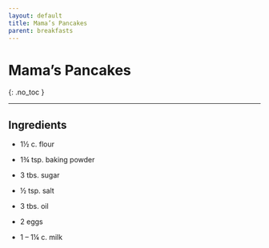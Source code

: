 ```yaml
---
layout: default
title: Mama’s Pancakes
parent: breakfasts
---
```


# Mama’s Pancakes
{: .no_toc }

---

## Ingredients
<ul>
	<li>1½ c. flour</p></li>
	<li>1¾ tsp. baking powder</p></li>
	<li>3 tbs. sugar</p></li>
	<li>½ tsp. salt</p></li>
	<li>3 tbs. oil</p></li>
	<li>2 eggs</p></li>
	<li>1 – 1¼ c. milk</p>